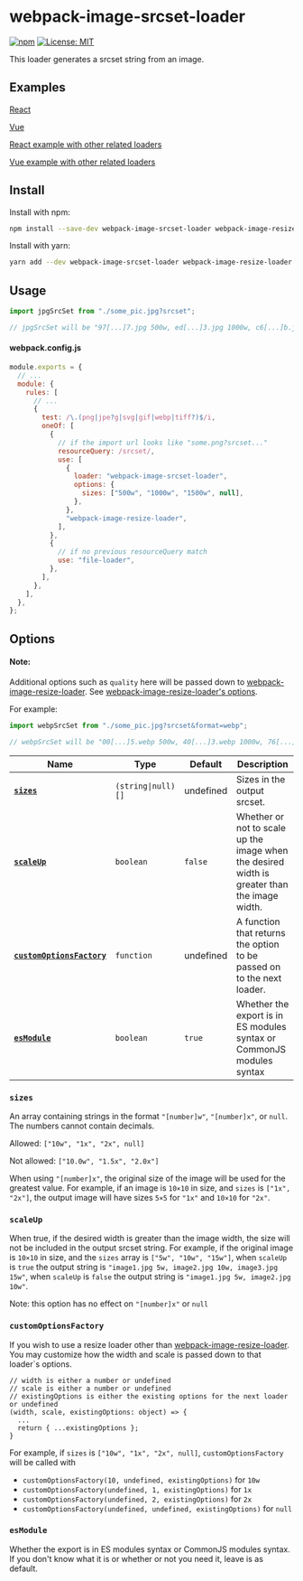 # webpack-image-srcset-loader

[![npm](https://img.shields.io/npm/v/webpack-image-srcset-loader?style=flat)](https://www.npmjs.com/package/webpack-image-srcset-loader) [![License: MIT](https://img.shields.io/badge/License-MIT-green.svg?style=flat)](https://opensource.org/licenses/MIT)

This loader generates a srcset string from an image.

## Examples

[React](https://github.com/Calvin-LL/webpack-image-srcset-loader/tree/main/examples/react)

[Vue](https://github.com/Calvin-LL/webpack-image-srcset-loader/tree/main/examples/vue)

[React example with other related loaders](https://github.com/Calvin-LL/react-responsive-images-example)

[Vue example with other related loaders](https://github.com/Calvin-LL/vue-responsive-images-example)

## Install

Install with npm:

```bash
npm install --save-dev webpack-image-srcset-loader webpack-image-resize-loader
```

Install with yarn:

```bash
yarn add --dev webpack-image-srcset-loader webpack-image-resize-loader
```

## Usage

```javascript
import jpgSrcSet from "./some_pic.jpg?srcset";

// jpgSrcSet will be "97[...]7.jpg 500w, ed[...]3.jpg 1000w, c6[...]b.jpg 1500w, 57[...]e.jpg"
```

#### webpack.config.js

```javascript
module.exports = {
  // ...
  module: {
    rules: [
      // ...
      {
        test: /\.(png|jpe?g|svg|gif|webp|tiff?)$/i,
        oneOf: [
          {
            // if the import url looks like "some.png?srcset..."
            resourceQuery: /srcset/,
            use: [
              {
                loader: "webpack-image-srcset-loader",
                options: {
                  sizes: ["500w", "1000w", "1500w", null],
                },
              },
              "webpack-image-resize-loader",
            ],
          },
          {
            // if no previous resourceQuery match
            use: "file-loader",
          },
        ],
      },
    ],
  },
};
```

## Options

#### Note:

Additional options such as `quality` here will be passed down to [webpack-image-resize-loader](https://github.com/Calvin-LL/webpack-image-resize-loader). See [webpack-image-resize-loader's options](https://github.com/Calvin-LL/webpack-image-resize-loader#options).

For example:

```javascript
import webpSrcSet from "./some_pic.jpg?srcset&format=webp";

// webpSrcSet will be "00[...]5.webp 500w, 40[...]3.webp 1000w, 76[...]b.webp 1500w, b1[...]c.webp"
```

| Name                                                | Type               | Default   | Description                                                                                  |
| --------------------------------------------------- | ------------------ | --------- | -------------------------------------------------------------------------------------------- |
| **[`sizes`](#sizes)**                               | `(string\|null)[]` | undefined | Sizes in the output srcset.                                                                  |
| **[`scaleUp`](#scaleup)**                           | `boolean`          | `false`   | Whether or not to scale up the image when the desired width is greater than the image width. |
| **[`customOptionsFactory`](#customoptionsfactory)** | `function`         | undefined | A function that returns the option to be passed on to the next loader.                       |
| **[`esModule`](#esmodule)**                         | `boolean`          | `true`    | Whether the export is in ES modules syntax or CommonJS modules syntax                        |

### `sizes`

An array containing strings in the format `"[number]w"`, `"[number]x"`, or `null`. The numbers cannot contain decimals.

Allowed: `["10w", "1x", "2x", null]`

Not allowed: `["10.0w", "1.5x", "2.0x"]`

When using `"[number]x"`, the original size of the image will be used for the greatest value. For example, if an image is `10×10` in size, and `sizes` is `["1x", "2x"]`, the output image will have sizes `5×5` for `"1x"` and `10×10` for `"2x"`.

### `scaleUp`

When true, if the desired width is greater than the image width, the size will not be included in the output srcset string. For example, if the original image is `10×10` in size, and the `sizes` array is `["5w", "10w", "15w"]`, when `scaleUp` is `true` the output string is `"image1.jpg 5w, image2.jpg 10w, image3.jpg 15w"`, when `scaleUp` is `false` the output string is `"image1.jpg 5w, image2.jpg 10w"`.

Note: this option has no effect on `"[number]x"` or `null`

### `customOptionsFactory`

If you wish to use a resize loader other than [webpack-image-resize-loader](https://github.com/Calvin-LL/webpack-image-resize-loader). You may customize how the width and scale is passed down to that loader`s options.

```
// width is either a number or undefined
// scale is either a number or undefined
// existingOptions is either the existing options for the next loader or undefined
(width, scale, existingOptions: object) => {
  ...
  return { ...existingOptions };
}
```

For example, if `sizes` is `["10w", "1x", "2x", null]`, `customOptionsFactory` will be called with

- `customOptionsFactory(10, undefined, existingOptions)` for `10w`
- `customOptionsFactory(undefined, 1, existingOptions)` for `1x`
- `customOptionsFactory(undefined, 2, existingOptions)` for `2x`
- `customOptionsFactory(undefined, undefined, existingOptions)` for `null`

### `esModule`

Whether the export is in ES modules syntax or CommonJS modules syntax. If you don't know what it is or whether or not you need it, leave is as default.
